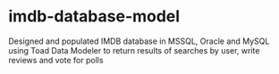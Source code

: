 # imdb-database-model
Designed and populated IMDB database in MSSQL, Oracle and MySQL using Toad Data Modeler to return results of searches by user, write reviews and vote for polls

